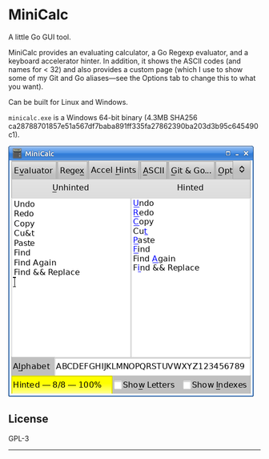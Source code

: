 # MiniCalc

A little Go GUI tool.

MiniCalc provides an evaluating calculator, a Go Regexp evaluator, and a
keyboard accelerator hinter. In addition, it shows the ASCII codes (and
names for < 32) and also provides a custom page (which I use to show some of
my Git and Go aliases—see the Options tab to change this to what you want).

Can be built for Linux and Windows.

`minicalc.exe` is a Windows 64-bit binary (4.3MB SHA256
ca28788701857e51a567df7baba891ff335fa27862390ba203d3b95c645490c1).

![Screenshot](images/screenshot.png)

## License

GPL-3

---
